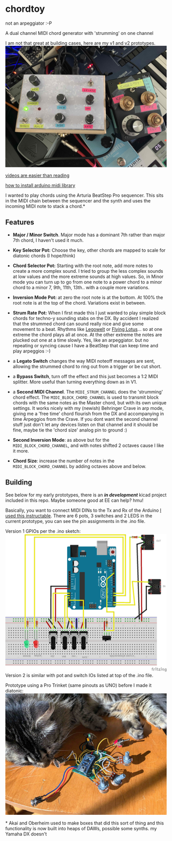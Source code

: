 # chordtoy

not an arpeggiator :-P

A dual channel MIDI chord generator with 'strumming' on one channel

I am not that great at building cases, here are my v1 and v2 prototypes.
![no cat :(](https://github.com/b38tn1k/chordtoy/blob/master/nocabbagecat.jpg)

[videos are easier than reading](https://www.youtube.com/playlist?list=PLZttbibA79ov0Y0J_pEOQnuLViuv8ho1e)

[how to install arduino midi library](https://github.com/FortySevenEffects/arduino_midi_library)

I wanted to play chords using the Arturia BeatStep Pro sequencer. This sits in the MIDI chain between the sequencer and the synth and uses the incoming MIDI note to stack a chord.*

## Features

- **Major / Minor Switch**. Major mode has a dominant 7th rather than major 7th chord, I haven't used it much.

- **Key Selector Pot:** Choose the key, other chords are mapped to scale for diatonic chords (I hope/think)

- **Chord Selector Pot:** Starting with the root note, add more notes to create a more complex sound. I tried to group the less complex sounds at low values and the more extreme sounds at high values. So, in Minor mode you can turn up to go from one note to a power chord to a minor chord to a minor 7, 9th, 11th, 13th.. with a couple more variations.

- **Inversion Mode Pot:** at zero the root note is at the bottom. At 100% the root note is at the top of the chord. Variations exist in between.

- **Strum Rate Pot:** When I first made this I just wanted to play simple block chords for techno-y sounding stabs on the DX. By accident I realized that the strummed chord can sound really nice and give some movement to a beat. Rhythms like [Legowelt](https://youtu.be/TGCxBVu1-sE) or [Flying Lotus](https://youtu.be/Pc0OaUQJtd4)... so at one extreme the chord plays all at once. At the other extreme the notes are plucked out one at a time slowly. Yes, like an arpeggiator. but no repeating or syncing cause I have a BeatStep that can keep time and play arpeggios :-)

- a **Legato Switch** changes the way MIDI noteoff messages are sent, allowing the strummed chord to ring out from a trigger or be cut short.

- a **Bypass Switch**, turn off the effect and this just becomes a 1:2 MIDI splitter. More useful than turning everything down as in V1.

- a **Second MIDI Channel**. The ```MIDI_STRUM_CHANNEL``` does the 'strumming' chord effect. The ```MIDI_BLOCK_CHORD_CHANNEL``` is used to transmit block chords with the same notes as the Master chord, but with its own unique settings. It works nicely with my (newish) Behringer Crave in arp mode, giving me a 'free time' chord flourish from the DX and accompanying in time Arpeggios from the Crave. If you dont want the second channel stuff just don't let any devices listen on that channel and it should be fine, maybe tie the 'chord size' analog pin to ground :)

- **Second Inversion Mode**: as above but for the ```MIDI_BLOCK_CHORD_CHANNEL```, and with notes shifted 2 octaves cause I like it more.

- **Chord Size**: increase the number of notes in the ```MIDI_BLOCK_CHORD_CHANNEL``` by adding octaves above and below.

## Building

See below for my early prototypes, there is an ***in development*** kicad project included in this repo. Maybe someone good at EE can help? hmu!

Basically, you want to connect MIDI DINs to the Tx and Rx of the Arduino [I used this instructable](https://www.instructables.com/Send-and-Receive-MIDI-with-Arduino/). There are 6 pots, 3 switches and 2 LEDS in the current prototype, you can see the pin assignments in the .ino file.

Version 1 GPIOs per the .ino sketch:
![Circuit Diagram](https://github.com/b38tn1k/chordtoy/blob/master/chordtoy_bb.png)
Version 2 is similar with pot and switch IOs listed at top of the .ino file.

Prototype using a Pro Trinket (same pinouts as UNO) before I made it diatonic:
![cat tax](https://github.com/b38tn1k/chordtoy/blob/master/cabbagecat.JPG)

\* Akai and Oberheim used to make boxes that did this sort of thing and this functionality is now built into heaps of DAWs, possible some synths. my Yamaha DX doesn't
